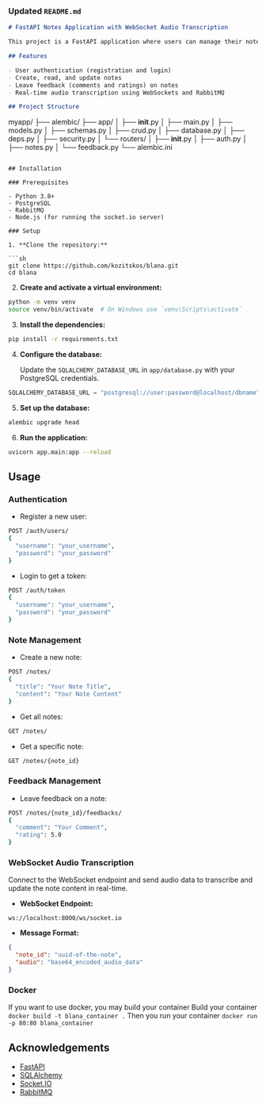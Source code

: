

### Updated `README.md`

```markdown
# FastAPI Notes Application with WebSocket Audio Transcription

This project is a FastAPI application where users can manage their notes, leave feedback (comments and ratings), and use WebSockets to transcribe audio into text and update their notes in real-time.

## Features

- User authentication (registration and login)
- Create, read, and update notes
- Leave feedback (comments and ratings) on notes
- Real-time audio transcription using WebSockets and RabbitMQ

## Project Structure

```
myapp/
├── alembic/
├── app/
│   ├── __init__.py
│   ├── main.py
│   ├── models.py
│   ├── schemas.py
│   ├── crud.py
│   ├── database.py
│   ├── deps.py
│   ├── security.py
│   └── routers/
│       ├── __init__.py
│       ├── auth.py
│       ├── notes.py
│       └── feedback.py
└── alembic.ini
```

## Installation

### Prerequisites

- Python 3.8+
- PostgreSQL
- RabbitMQ
- Node.js (for running the socket.io server)

### Setup

1. **Clone the repository:**

```sh
git clone https://github.com/kozitskos/blana.git
cd blana
```

2. **Create and activate a virtual environment:**

```sh
python -m venv venv
source venv/bin/activate  # On Windows use `venv\Scripts\activate`
```

3. **Install the dependencies:**

```sh
pip install -r requirements.txt
```

4. **Configure the database:**

   Update the `SQLALCHEMY_DATABASE_URL` in `app/database.py` with your PostgreSQL credentials.

```python
SQLALCHEMY_DATABASE_URL = "postgresql://user:password@localhost/dbname"
```

5. **Set up the database:**

```sh
alembic upgrade head
```

6. **Run the application:**

```sh
uvicorn app.main:app --reload
```

## Usage

### Authentication

- Register a new user:

```sh
POST /auth/users/
{
  "username": "your_username",
  "password": "your_password"
}
```

- Login to get a token:

```sh
POST /auth/token
{
  "username": "your_username",
  "password": "your_password"
}
```

### Note Management

- Create a new note:

```sh
POST /notes/
{
  "title": "Your Note Title",
  "content": "Your Note Content"
}
```

- Get all notes:

```sh
GET /notes/
```

- Get a specific note:

```sh
GET /notes/{note_id}
```

### Feedback Management

- Leave feedback on a note:

```sh
POST /notes/{note_id}/feedbacks/
{
  "comment": "Your Comment",
  "rating": 5.0
}
```

### WebSocket Audio Transcription

Connect to the WebSocket endpoint and send audio data to transcribe and update the note content in real-time.

- **WebSocket Endpoint:**

```
ws://localhost:8000/ws/socket.io
```

- **Message Format:**

```json
{
  "note_id": "uuid-of-the-note",
  "audio": "base64_encoded_audio_data"
}
```

### Docker

If you want to use docker, you may build your container
Build your container `docker build -t blana_container .`
Then you run your container `docker run -p 80:80 blana_container `


## Acknowledgements

- [FastAPI](https://fastapi.tiangolo.com/)
- [SQLAlchemy](https://www.sqlalchemy.org/)
- [Socket.IO](https://socket.io/)
- [RabbitMQ](https://www.rabbitmq.com/)
```
